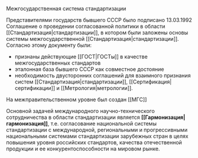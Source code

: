 Межгосударственная система стандартизации 

Представителями государств бывшего СССР было подписано 13.03.1992 Соглашение о проведении согласованной политики в области [[Стандартизация|стандартизации]], в котором были заложены основы системы межгосударственной [[Стандартизация|стандартизации]]. Согласно этому документу были: 
- признаны действующие [[ГОСТ|ГОСТы]] в качестве межгосударственных стандартов
- эталонная база бывшего СССР как совместное достояние 
- необходимость двусторонних соглашений для взаимного признания систем [[Стандартизация|стандартизации]], [[Сертификация|сертификации]] и [[Метрология|метрологии]].

На межправительственном уровне был создан [[МГС]]

Основной задачей международного научно-технического сотрудничества в области стандартизации является **[[Гармонизация|гармонизация]]**, т.е. согласование национальной системы стандартизации с международной, региональными и прогрессивными национальными системами стандартизации зарубежных стран в целях повышения уровня российских стандартов, качества отечественной продукции и ее конкурентоспособности на мировом рынке.



